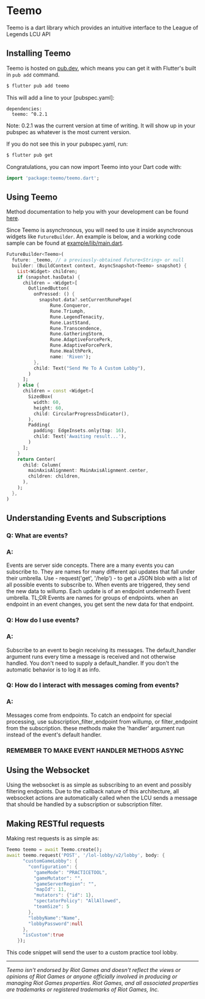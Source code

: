 # Teemo

Teemo is a dart library which provides an intuitive interface to the League of Legends LCU API

## Installing Teemo
Teemo is hosted on [pub.dev](pub.dev), which means you can get it with Flutter's built in `pub add` command.

```bash
$ flutter pub add teemo
```
This will add a line to your [pubspec.yaml]:
```
dependencies:
  teemo: ^0.2.1
```
Note: 0.2.1 was the current version at time of writing. It will show up in your pubspec as whatever is the most current version.

If you do not see this in your pubspec.yaml, run:
```bash
$ flutter pub get
```

Congratulations, you can now import Teemo into your Dart code with:
```dart
import 'package:teemo/teemo.dart';
```

## Using Teemo
Method documentation to help you with your development can be found [here](https://pub.dev/documentation/teemo/latest/teemo/teemo-library.html).


Since Teemo is asynchronous, you will need to use it inside asynchronous widgets like `FutureBuilder`. An example is below, and a working code sample can be found at [example/lib/main.dart](example/lib/main.dart).

```dart
FutureBuilder<Teemo>(
  future: _teemo, // a previously-obtained Future<String> or null
  builder: (BuildContext context, AsyncSnapshot<Teemo> snapshot) {
    List<Widget> children;
    if (snapshot.hasData) {
      children = <Widget>[
        OutlinedButton(
          onPressed: () {
            snapshot.data?.setCurrentRunePage(
                Rune.Conqueror,
                Rune.Triumph,
                Rune.LegendTenacity,
                Rune.LastStand,
                Rune.Transcendence,
                Rune.GatheringStorm,
                Rune.AdaptiveForcePerk,
                Rune.AdaptiveForcePerk,
                Rune.HealthPerk,
                name: 'Riven');
          },
          child: Text("Send Me To A Custom Lobby"),
        )
      ];
    } else {
      children = const <Widget>[
        SizedBox(
          width: 60,
          height: 60,
          child: CircularProgressIndicator(),
        ),
        Padding(
          padding: EdgeInsets.only(top: 16),
          child: Text('Awaiting result...'),
        )
      ];
    }
    return Center(
      child: Column(
        mainAxisAlignment: MainAxisAlignment.center,
        children: children,
      ),
    );
  },
)
```

## Understanding Events and Subscriptions
### Q: What are events?
### A:
Events are server side concepts. There are a many events you can subscribe to.
They are names for many different api updates that fall under their umbrella.
Use - request('get', '/help') - to get a JSON blob with a list of all possible events to subscribe to.
When events are triggered, they send the new data to willump.
Each update is of an endpoint underneath Event umbrella.
TL;DR
  Events are names for groups of endpoints.
  when an endpoint in an event changes, you get sent the new data for that endpoint.

### Q: How do I use events?
### A:
Subscribe to an event to begin receiving its messages. The default_handler argument
runs every time a message is received and not otherwise handled. You don't need to
supply a default_handler. If you don't the automatic behavior is to log it as info.

### Q: How do I interact with messages coming from events?
### A:
Messages come from endpoints. To catch an endpoint for special processing,
use subscription_filter_endpoint from willump, or filter_endpoint from the subscription.
these methods make the 'handler' argument run instead of the event's default handler.

###	REMEMBER TO MAKE EVENT HANDLER METHODS ASYNC

## Using the Websocket
Using the websocket is as simple as subscribing to an event and possibly filtering endpoints. Due to the callback nature of this architecture, all websocket actions are automatically called when the LCU sends a message that should be handled by a subscription or subscription filter.

## Making RESTful requests
Making rest requests is as simple as:
```Dart
Teemo teemo = await Teemo.create();
await teemo.request('POST', '/lol-lobby/v2/lobby', body: {
      "customGameLobby": {
        "configuration": {
          "gameMode": "PRACTICETOOL",
          "gameMutator": "",
          "gameServerRegion": "",
          "mapId": 11,
          "mutators": {"id": 1},
          "spectatorPolicy": "AllAllowed",
          "teamSize": 5
        },
        "lobbyName":"Name",
        "lobbyPassword":null
      },
      "isCustom":true
    });
```
This code snippet will send the user to a custom practice tool lobby.

---
*Teemo isn't endorsed by Riot Games and doesn't reflect the views or opinions of Riot Games or anyone officially involved in producing or managing Riot Games properties. Riot Games, and all associated properties are trademarks or registered trademarks of Riot Games, Inc.*
